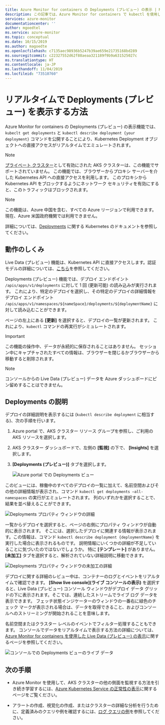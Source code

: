 ```yaml
---
title: Azure Monitor for containers の Deployments (プレビュー) の表示 | Microsoft Docs
description: この記事では、Azure Monitor for containers で kubectl を使用しない、Kubernetes Deployments のリアル タイム表示について説明します。
services: azure-monitor
documentationcenter: ''
author: mgoedtel
ms.service: azure-monitor
ms.topic: conceptual
ms.date: 10/15/2019
ms.author: magoedte
ms.openlocfilehash: c7135aec98936b5247b39ae659e21735168bd289
ms.sourcegitcommit: c22327552d62f88aeaa321189f9b9a631525027c
ms.translationtype: HT
ms.contentlocale: ja-JP
ms.lasthandoff: 11/04/2019
ms.locfileid: "73510760"
---
```

# <a name="how-to-view-deployments-preview-in-real-time"></a>リアルタイムで Deployments (プレビュー) を表示する方法

Azure Monitor for containers の Deployments (プレビュー) の表示機能では、`kubeclt get deployments` と `kubectl describe deployment {your deployment}` コマンドを公開することにより、Kubernetes Deployment オブジェクトへの直接アクセスがリアルタイムでエミュレートされます。 

>[!NOTE]
>[プライベート クラスター](https://azure.microsoft.com/updates/aks-private-cluster/)として有効にされた AKS クラスターは、この機能でサポートされていません。 この機能では、ブラウザーからプロキシ サーバーを介した Kubernetes API への直接アクセスを利用します。 このプロキシから Kubernetes API をブロックするようにネットワーク セキュリティを有効にすると、このトラフィックはブロックされます。 

>[!NOTE]
>この機能は、Azure 中国を含む、すべての Azure リージョンで利用できます。 現在、Azure 米国政府機関では利用できません。

詳細については、[Deployments](https://kubernetes.io/docs/concepts/workloads/controllers/deployment/) に関する Kubernetes のドキュメントを参照してください。 

## <a name="how-it-works"></a>動作のしくみ

Live Data (プレビュー) 機能は、Kubernetes API に直接アクセスします。認証モデルの詳細については、[こちら](https://kubernetes.io/docs/concepts/overview/kubernetes-api/)を参照してください。 

Deployments (プレビュー) 機能では、デプロイ エンドポイント `/apis/apps/v1/deployments` に対して 1 回 (更新可能) の読み込みが実行されます。 これにより、特定のデプロイを選択し、その特定のデプロイの詳細情報をデプロイ エンドポイント `/apis/apps/v1/namespaces/${nameSpace}/deployments/${deploymentName}` に対して読み込むことができます。 

ページの左上にある **[更新]** を選択すると、デプロイの一覧が更新されます。 これにより、`kubectl` コマンドの再実行がシミュレートされます。 

>[!IMPORTANT]
>この機能の操作中、データが永続的に保存されることはありません。 セッション中にキャプチャされたすべての情報は、ブラウザーを閉じるかブラウザーから移動すると削除されます。  

>[!NOTE]
>コンソールからの Live Data (プレビュー) データを Azure ダッシュボードにピン留めすることはできません。

## <a name="deployments-describe"></a>Deployments の説明

デプロイの詳細説明を表示するには (`kubectl describe deployment` に相当する)、次の手順を行います。

1. Azure portal で、AKS クラスター リソース グループを参照し、ご利用の AKS リソースを選択します。

2. AKS クラスター ダッシュボードで、左側の **[監視]** の下で、 **[Insights]** を選択します。 

3. **[Deployments (プレビュー)]** タブを選択します。

    ![Azure portal での Deployments ビュー](./media/container-insights-livedata-deployments/deployment-view.png)

このビューには、稼働中のすべてのデプロイの一覧に加えて、名前空間およびその他の詳細情報が表示され、コマンド `kubectl get deployments –all-namespaces` の実行がエミュレートされます。 列のいずれかを選択することで、結果を並べ替えることができます。 

![Deployments プロパティ ウィンドウの詳細](./media/container-insights-livedata-deployments/deployment-properties-pane-details.png)

一覧からデプロイを選択すると、ページの右側にプロパティ ウィンドウが自動的に表示されます。 そこには、選択したデプロイに関連する情報が表示されます。この情報は、コマンド `kubectl describe deployment {deploymentName}` を実行した場合に表示されるものです。 説明情報にいくつかの詳細が不足していることに気づいたのではないでしょうか。 特に **[テンプレート]** がありません。 **[未加工]** タブを選択すると、解析されていない詳細説明に移動できます。  

![Deployments プロパティ ウィンドウの未加工の詳細](./media/container-insights-livedata-deployments/deployment-properties-pane-raw.png)

デプロイに関する詳細のレビュー中は、コンテナーのログとイベントをリアルタイムで確認できます。 **[Show live console]\(ライブ コンソールの表示\)** を選択すると、Live Data (プレビュー) コンソール ウィンドウがデプロイ データ グリッドの下に表示されます。そこでは、連続したストリームでライブ ログ データを表示できます。 フェッチ状態インジケーターのウィンドウの一番右に緑色のチェック マークが表示される場合は、データを取得できること、およびコンソールへのストリーミングが開始されることを意味します。

名前空間またはクラスター レベルのイベントでフィルター処理することもできます。 コンソールでデータをリアルタイムで表示する方法の詳細については、[Azure Monitor for containers を使用した Live Data (プレビュー) の表示](container-insights-livedata-overview.md)に関するページを参照してください。 

![コンソールでの Deployments ビューのライブ データ](./media/container-insights-livedata-deployments/deployments-console-view-events.png)

## <a name="next-steps"></a>次の手順

- Azure Monitor を使用して、AKS クラスターの他の側面を監視する方法を引き続き学習するには、[Azure Kubernetes Service の正常性の表示](container-insights-analyze.md)に関するページをご覧ください。

- アラートの作成、視覚化の作成、またはクラスターの詳細な分析を行うために、定義済みのクエリや例を確認するには、[ログ クエリの例](container-insights-log-search.md#search-logs-to-analyze-data)を参照してください。